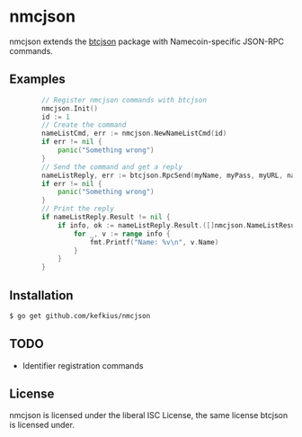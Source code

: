 nmcjson
=======

nmcjson extends the [btcjson](https://github.com/btcsuite/btcjson) package with Namecoin-specific JSON-RPC commands.

## Examples

```Go
        // Register nmcjson commands with btcjson
        nmcjson.Init()
        id := 1
        // Create the command
        nameListCmd, err := nmcjson.NewNameListCmd(id)
        if err != nil {
            panic("Something wrong")
        }
        // Send the command and get a reply
        nameListReply, err := btcjson.RpcSend(myName, myPass, myURL, nameListCmd)
        if err != nil {
            panic("Something wrong")
        }
        // Print the reply
        if nameListReply.Result != nil {
            if info, ok := nameListReply.Result.([]nmcjson.NameListResult); ok {
                for _, v := range info {
                    fmt.Printf("Name: %v\n", v.Name)
                }
            }
        }
```


## Installation

```bash
$ go get github.com/kefkius/nmcjson
```

## TODO

- Identifier registration commands

## License

nmcjson is licensed under the liberal ISC License, the same license btcjson is licensed under.

